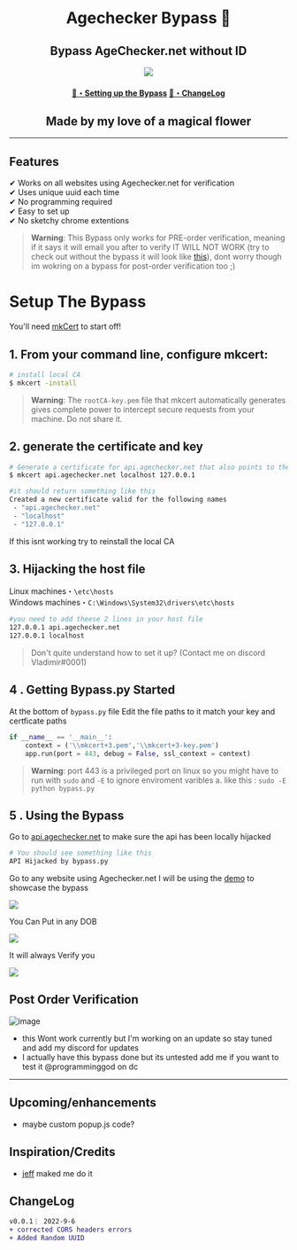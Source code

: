 <h1 align="center">
  Agechecker Bypass 🔞 
</h1>

<h2 align="center">
   Bypass AgeChecker.net without ID
</h2>



<p align="center"> 
  <kbd>
<img src="https://doggo.ninja/XADMW5.png"></img>
  </kbd>
</p>

<h4 align="center">
  <a href="https://github.com/Vladimir-0001/Agechecker.net-Bypasss#setup-the-bypass">🔞・Setting up the Bypass</a>
  <a href="https://github.com/Vladimir-0001/Agechecker.net-Bypasss#changelog">📜・ChangeLog</a>
</h4>

<h2 align="center">
  Made by my love of a magical flower

</h2>

---

## Features

✔ Works on all websites using Agechecker.net for verification \
✔ Uses unique uuid each time\
✔ No programming required\
✔ Easy to set up \
✔ No sketchy chrome extentions


> **Warning**: This Bypass only works for PRE-order verification, meaning if it says it will email you after to verify IT WILL NOT WORK (try to check out without the bypass it will look like [this](#post-order-verification)), dont worry though im wokring on a bypass for post-order verification too ;)

# Setup The Bypass

You'll need [mkCert](https://github.com/FiloSottile/mkcert) to start off!


## 1. From your command line, configure mkcert:

```bash
# install local CA
$ mkcert -install

```
> **Warning**: The `rootCA-key.pem` file that mkcert automatically generates gives complete power to intercept secure requests from your machine. Do not share it.
## 2.  generate the certificate and key 

```bash
# Generate a certificate for api.agechecker.net that also points to the localhost 
$ mkcert api.agechecker.net localhost 127.0.0.1 

#it should return something like this 
Created a new certificate valid for the following names 
 - "api.agechecker.net"
 - "localhost"
 - "127.0.0.1"
```
If this isnt working try to reinstall the local CA

## 3. Hijacking the host file 

Linux machines・```\etc\hosts```\
Windows machines・```C:\Windows\System32\drivers\etc\hosts```
```bash 
#you need to add theese 2 lines in your host file
127.0.0.1 api.agechecker.net
127.0.0.1 localhost
```

> Don't quite understand how to set it up? (Contact me on discord Vladimir#0001)

## 4 . Getting Bypass.py Started
At the bottom of `bypass.py`  file Edit the file paths to it match your key and certficate paths
```py
if __name__ == '__main__':
    context = ('\\mkcert+3.pem','\\mkcert+3-key.pem')
    app.run(port = 443, debug = False, ssl_context = context)
```
> **Warning**: port 443 is a privileged port on linux so you might have to run with `sudo` and `-E` to ignore enviroment varibles a. like this : `sudo -E python bypass.py`
## 5 . Using the Bypass
Go to  [api.agechecker.net](https://api.agechecker.net) to make sure the api has been locally hijacked
```bash
# You should see something like this
API Hijacked by bypass.py
```



Go to any website using Agechecker.net I will be using the [demo](https://agechecker.net/demo) to showcase the 
bypass
<p align=""> 
  <kd>
<img src="https://doggo.ninja/pRPtCk.png"></img>
  </kdb>

You Can Put in any DOB 
<p align=""> 
  <kd>
<img src="https://doggo.ninja/TRAHwF.png"></img>
  </kbd>
</p>
It will always Verify you
<p align=""> 
  <kd>
<img src="https://doggo.ninja/Lnk2PA.png"></img>
  </kbd>
</p>

## Post Order Verification

![image](https://github.com/Vladimir-0001/Agechecker-Bypass/assets/71991079/7c9330d6-4d42-47c0-b8d0-f4a0ea932197)
- this Wont work currently but I'm working on an update so stay tuned and add my discord for updates
- I actually have this bypass done but its untested add me if you want to test it @programminggod on dc 

---

## Upcoming/enhancements

- maybe custom popup.js code?

## Inspiration/Credits

- [jeff](https://github.com/JeffTheModder) maked me do it 


## ChangeLog

```diff
v0.0.1⋮ 2022-9-6
+ corrected CORS headers errors
+ Added Random UUID 


```
